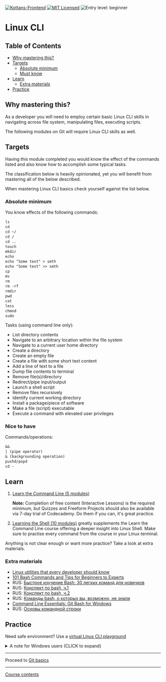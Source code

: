 [![Kottans-Frontend][badge-kottans]][kottans-git]
[![MIT Licensed][badge-mit]][license]
![Entry level: beginner][badge-beginner]

# Linux CLI

<!-- START doctoc generated TOC please keep comment here to allow auto update -->
<!-- DON'T EDIT THIS SECTION, INSTEAD RE-RUN doctoc TO UPDATE -->
## Table of Contents

- [Why mastering this?](#why-mastering-this)
- [Targets](#targets)
  - [Absolute minimum](#absolute-minimum)
  - [Must know](#must-know)
- [Learn](#learn)
  - [Extra materials](#extra-materials)
- [Practice](#practice)

<!-- END doctoc generated TOC please keep comment here to allow auto update -->
<!-- generated with [DocToc](https://github.com/thlorenz/doctoc) -->

## Why mastering this?

As a developer you will need to employ certain basic Linux CLI
skills in navigating across file system, manipulating files,
executing scripts.

The following modules on Git will require Linux CLI skills as well.

## Targets

Having this module completed you would know
the effect of the commands listed and
also know how to accomplish some typical tasks.

The classification below is heavily opinionated, yet
you will benefit from mastering all of the below described.

When mastering Linux CLI basics check yourself against
the list below.

### Absolute minimum

You know effects of the following commands:
```
ls	
cd	
cd ~/	
cd /	
cd ..	
touch	
mkdir	
echo	
echo "Some text" > smth	
echo "Some text" >> smth	
cp	
mv	
rm	
rm -rf	
rmdir	
pwd	
cat	
less	
chmod	
sudo	
```

Tasks (using command line only):
* List directory contents	
* Navigate to an arbitrary location within the file system	
* Navigate to a current user home directory	
* Create a directory	
* Create an empty file	
* Create a file with some short text content	
* Add a line of text to a file	
* Dump file contents to terminal	
* Remove file(s)/directory	
* Redirect/pipe input/output	
* Launch a shell script	
* Remove files recursively	
* Identify current working directory	
* Install a package/piece of software	
* Make a file (script) executable	
* Execute a command with elevated user privileges	

### Nice to have

Commands/operations:
```
&&	
| (pipe operator)	
& (backgrounding operation)	
pushd/popd	
cd -
```

## Learn

1. [Learn the Command Line (5 modules)](https://www.codecademy.com/learn/learn-the-command-line)

    **Note:** Completion of free content (Interactive Lessons) 
    is the required minimum, but Quizzes and Freeform Projects 
    should also be available via 7-day trial of Codecademy.
    Do them if you can, it's great practice.

1. [Learning the Shell (10 modules)](http://linuxcommand.org/lc3_learning_the_shell.php)
   greatly supplements the Learn the Command Line course offering a deeper
   insight into Linux Shell. Make sure to practise every command from
   the course in your Linux terminal.

Anything is not clear enough or want more practice?
Take a look at extra materials.

### Extra materials

- [Linux utilities that every developer should know](https://blog.webbylab.com/linux_utilities_for_every_developer/)
- [101 Bash Commands and Tips for Beginners to Experts](https://dev.to/awwsmm/101-bash-commands-and-tips-for-beginners-to-experts-30je)
- RUS: [Быстрое изучение Bash: 30 легких команд для новичков](https://proglib.io/p/bash-commands-for-beginners/)
- RUS: [Конспект по bash, ч.1](https://proglib.io/p/bash-notes/)
- RUS: [Конспект по bash, ч.2](https://proglib.io/p/bash-notes2/)
- RUS: [Команды bash, о которых вы, возможно, не знали](https://proglib.io/p/hidden-features-bash/)
- [Command Line Essentials: Git Bash for Windows](https://www.udemy.com/git-bash/)
- RUS: [Основы командной строки](https://ru.hexlet.io/courses/cli-basics)

## Practice

Need safe environment? Use a 
[virtual Linux CLI playground](https://katacoda.com/courses/ubuntu/playground)

<details><summary>A note for Windows users (CLICK to expand)</summary>
You may practice Linux CLI on your Windows machine
using Git Bash that gets installed along with
[Git](https://git-scm.com/downloads).

To open Git Bahs right click anywhere in file explorer and select
`Git Bash here` option. Bash will get opened in context of the
directory you called it at.

![windows-git-bash](./git-bash-context-menu.png)
</details>

---

Proceed to [Git basics](./git-basics.md)

---

[Course contents](../README.md)

[badge-kottans]: https://img.shields.io/badge/%3D(%5E.%5E)%3D-linux-yellow.svg
[kottans-git]: https://github.com/kottans/git-course

[badge-mit]: https://img.shields.io/badge/License-MIT-blue.svg
[license]: https://github.com/kottans/git-course/blob/master/LICENSE.md

[badge-beginner]: https://img.shields.io/badge/Entry%20level-beginner-brightgreen.svg

